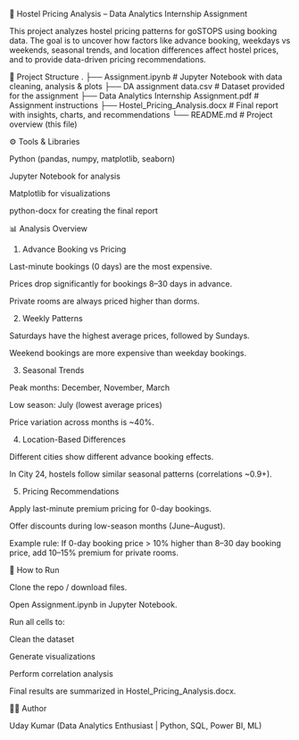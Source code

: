 🏨 Hostel Pricing Analysis – Data Analytics Internship Assignment

This project analyzes hostel pricing patterns for goSTOPS using booking data. The goal is to uncover how factors like advance booking, weekdays vs weekends, seasonal trends, and location differences affect hostel prices, and to provide data-driven pricing recommendations.

📂 Project Structure
.
├── Assignment.ipynb # Jupyter Notebook with data cleaning, analysis & plots
├── DA assignment data.csv # Dataset provided for the assignment
├── Data Analytics Internship Assignment.pdf # Assignment instructions
├── Hostel_Pricing_Analysis.docx # Final report with insights, charts, and recommendations
└── README.md # Project overview (this file)

⚙️ Tools & Libraries

Python (pandas, numpy, matplotlib, seaborn)

Jupyter Notebook for analysis

Matplotlib for visualizations

python-docx for creating the final report

📊 Analysis Overview
1. Advance Booking vs Pricing

Last-minute bookings (0 days) are the most expensive.

Prices drop significantly for bookings 8–30 days in advance.

Private rooms are always priced higher than dorms.

2. Weekly Patterns

Saturdays have the highest average prices, followed by Sundays.

Weekend bookings are more expensive than weekday bookings.

3. Seasonal Trends

Peak months: December, November, March

Low season: July (lowest average prices)

Price variation across months is ~40%.

4. Location-Based Differences

Different cities show different advance booking effects.

In City 24, hostels follow similar seasonal patterns (correlations ~0.9+).

5. Pricing Recommendations

Apply last-minute premium pricing for 0-day bookings.

Offer discounts during low-season months (June–August).

Example rule: If 0-day booking price > 10% higher than 8–30 day booking price, add 10–15% premium for private rooms.

📌 How to Run

Clone the repo / download files.

Open Assignment.ipynb in Jupyter Notebook.

Run all cells to:

Clean the dataset

Generate visualizations

Perform correlation analysis

Final results are summarized in Hostel_Pricing_Analysis.docx.

🧑‍💻 Author

Uday Kumar
(Data Analytics Enthusiast | Python, SQL, Power BI, ML)
